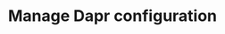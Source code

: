 ---
type: docs
title: "Manage Dapr configuration"
linkTitle: "Configuration"
weight: 200
description: "How to set your Dapr configuration and manage your deployment"
---